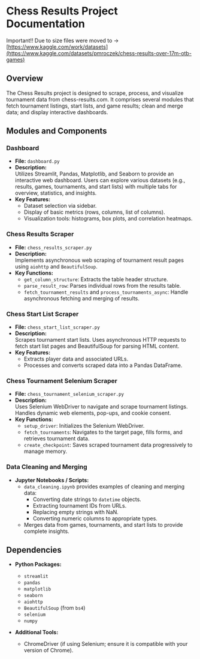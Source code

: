# Chess Results Project Documentation

Important!! Due to size files were moved to -> [https://www.kaggle.com/work/datasets](https://www.kaggle.com/datasets/pmroczek/chess-results-over-17m-otb-games)

## Overview

The Chess Results project is designed to scrape, process, and visualize tournament data from chess-results.com. It comprises several modules that fetch tournament listings, start lists, and game results; clean and merge data; and display interactive dashboards.

## Modules and Components

### Dashboard
- **File:** `dashboard.py`
- **Description:**  
  Utilizes Streamlit, Pandas, Matplotlib, and Seaborn to provide an interactive web dashboard. Users can explore various datasets (e.g., results, games, tournaments, and start lists) with multiple tabs for overview, statistics, and insights.
- **Key Features:**  
  - Dataset selection via sidebar.
  - Display of basic metrics (rows, columns, list of columns).
  - Visualization tools: histograms, box plots, and correlation heatmaps.

### Chess Results Scraper
- **File:** `chess_results_scraper.py`
- **Description:**  
  Implements asynchronous web scraping of tournament result pages using `aiohttp` and `BeautifulSoup`.  
- **Key Functions:**  
  - `get_column_structure`: Extracts the table header structure.
  - `parse_result_row`: Parses individual rows from the results table.
  - `fetch_tournament_results` and `process_tournaments_async`: Handle asynchronous fetching and merging of results.

### Chess Start List Scraper
- **File:** `chess_start_list_scraper.py`
- **Description:**  
  Scrapes tournament start lists. Uses asynchronous HTTP requests to fetch start list pages and BeautifulSoup for parsing HTML content.
- **Key Features:**  
  - Extracts player data and associated URLs.
  - Processes and converts scraped data into a Pandas DataFrame.

### Chess Tournament Selenium Scraper
- **File:** `chess_tournament_selenium_scraper.py`
- **Description:**  
  Uses Selenium WebDriver to navigate and scrape tournament listings. Handles dynamic web elements, pop-ups, and cookie consent.
- **Key Functions:**  
  - `setup_driver`: Initializes the Selenium WebDriver.
  - `fetch_tournaments`: Navigates to the target page, fills forms, and retrieves tournament data.
  - `create_checkpoint`: Saves scraped tournament data progressively to manage memory.

### Data Cleaning and Merging
- **Jupyter Notebooks / Scripts:**  
  - `data_cleaning.ipynb` provides examples of cleaning and merging data:
    - Converting date strings to `datetime` objects.
    - Extracting tournament IDs from URLs.
    - Replacing empty strings with NaN.
    - Converting numeric columns to appropriate types.
  - Merges data from games, tournaments, and start lists to provide complete insights.

## Dependencies

- **Python Packages:**
  - `streamlit`
  - `pandas`
  - `matplotlib`
  - `seaborn`
  - `aiohttp`
  - `BeautifulSoup` (from `bs4`)
  - `selenium`
  - `numpy`

- **Additional Tools:**
  - ChromeDriver (if using Selenium; ensure it is compatible with your version of Chrome).
